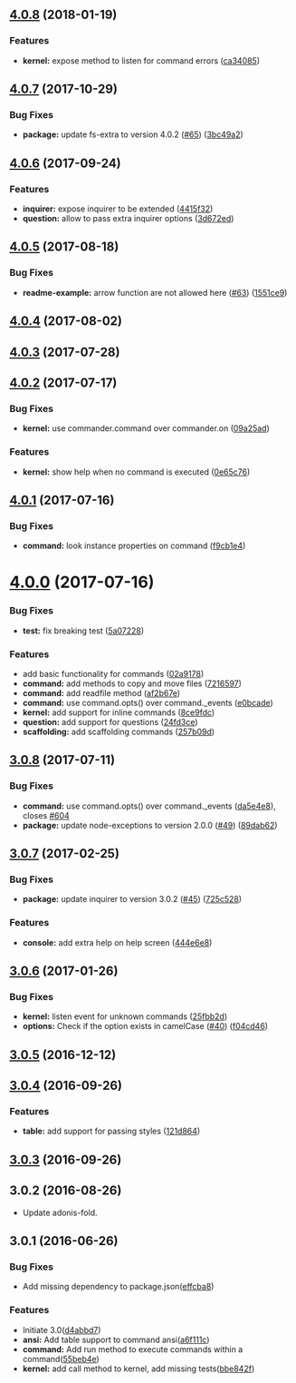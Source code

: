 <a name="4.0.8"></a>
## [4.0.8](https://github.com/adonisjs/ace/compare/v4.0.7...v4.0.8) (2018-01-19)


### Features

* **kernel:** expose method to listen for command errors ([ca34085](https://github.com/adonisjs/ace/commit/ca34085))

<a name="4.0.7"></a>
## [4.0.7](https://github.com/adonisjs/ace/compare/v4.0.5...v4.0.7) (2017-10-29)


### Bug Fixes

* **package:** update fs-extra to version 4.0.2 ([#65](https://github.com/adonisjs/ace/issues/65)) ([3bc49a2](https://github.com/adonisjs/ace/commit/3bc49a2))


<a name="4.0.6"></a>
## [4.0.6](https://github.com/adonisjs/ace/compare/v4.0.5...v4.0.6) (2017-09-24)


### Features

* **inquirer:** expose inquirer to be extended ([4415f32](https://github.com/adonisjs/ace/commit/4415f32))
* **question:** allow to pass extra inquirer options ([3d672ed](https://github.com/adonisjs/ace/commit/3d672ed))



<a name="4.0.5"></a>
## [4.0.5](https://github.com/adonisjs/ace/compare/v4.0.4...v4.0.5) (2017-08-18)


### Bug Fixes

* **readme-example:** arrow function are not allowed here ([#63](https://github.com/adonisjs/ace/issues/63)) ([1551ce9](https://github.com/adonisjs/ace/commit/1551ce9))



<a name="4.0.4"></a>
## [4.0.4](https://github.com/adonisjs/ace/compare/v4.0.3...v4.0.4) (2017-08-02)



<a name="4.0.3"></a>
## [4.0.3](https://github.com/adonisjs/ace/compare/v4.0.2...v4.0.3) (2017-07-28)



<a name="4.0.2"></a>
## [4.0.2](https://github.com/adonisjs/ace/compare/v4.0.1...v4.0.2) (2017-07-17)


### Bug Fixes

* **kernel:** use commander.command over commander.on ([09a25ad](https://github.com/adonisjs/ace/commit/09a25ad))


### Features

* **kernel:** show help when no command is executed ([0e65c76](https://github.com/adonisjs/ace/commit/0e65c76))



<a name="4.0.1"></a>
## [4.0.1](https://github.com/adonisjs/ace/compare/v4.0.0...v4.0.1) (2017-07-16)


### Bug Fixes

* **command:** look instance properties on command ([f9cb1e4](https://github.com/adonisjs/ace/commit/f9cb1e4))



<a name="4.0.0"></a>
# [4.0.0](https://github.com/adonisjs/ace/compare/v3.0.8...v4.0.0) (2017-07-16)


### Bug Fixes

* **test:** fix breaking test ([5a07228](https://github.com/adonisjs/ace/commit/5a07228))


### Features

* add basic functionality for commands ([02a9178](https://github.com/adonisjs/ace/commit/02a9178))
* **command:** add methods to copy and move files ([7216597](https://github.com/adonisjs/ace/commit/7216597))
* **command:** add readfile method ([af2b67e](https://github.com/adonisjs/ace/commit/af2b67e))
* **command:** use command.opts() over command._events ([e0bcade](https://github.com/adonisjs/ace/commit/e0bcade))
* **kernel:** add support for inline commands ([8ce9fdc](https://github.com/adonisjs/ace/commit/8ce9fdc))
* **question:** add support for questions ([24fd3ce](https://github.com/adonisjs/ace/commit/24fd3ce))
* **scaffolding:** add scaffolding commands ([257b09d](https://github.com/adonisjs/ace/commit/257b09d))



<a name="3.0.8"></a>
## [3.0.8](https://github.com/adonisjs/ace/compare/v3.0.7...v3.0.8) (2017-07-11)


### Bug Fixes

* **command:** use command.opts() over command._events ([da5e4e8](https://github.com/adonisjs/ace/commit/da5e4e8)), closes [#604](https://github.com/adonisjs/ace/issues/604)
* **package:** update node-exceptions to version 2.0.0 ([#49](https://github.com/adonisjs/ace/issues/49)) ([89dab62](https://github.com/adonisjs/ace/commit/89dab62))



<a name="3.0.7"></a>
## [3.0.7](https://github.com/adonisjs/ace/compare/v3.0.6...v3.0.7) (2017-02-25)


### Bug Fixes

* **package:** update inquirer to version 3.0.2 ([#45](https://github.com/adonisjs/ace/issues/45)) ([725c528](https://github.com/adonisjs/ace/commit/725c528))


### Features

* **console:** add extra help on help screen ([444e6e8](https://github.com/adonisjs/ace/commit/444e6e8))



<a name="3.0.6"></a>
## [3.0.6](https://github.com/adonisjs/ace/compare/v3.0.5...v3.0.6) (2017-01-26)


### Bug Fixes

* **kernel:** listen event for unknown commands ([25fbb2d](https://github.com/adonisjs/ace/commit/25fbb2d))
* **options:** Check if the option exists in camelCase ([#40](https://github.com/adonisjs/ace/issues/40)) ([f04cd46](https://github.com/adonisjs/ace/commit/f04cd46))



<a name="3.0.5"></a>
## [3.0.5](https://github.com/adonisjs/ace/compare/v3.0.4...v3.0.5) (2016-12-12)



<a name="3.0.4"></a>
## [3.0.4](https://github.com/adonisjs/ace/compare/v3.0.3...v3.0.4) (2016-09-26)


### Features

* **table:** add support for passing styles ([121d864](https://github.com/adonisjs/ace/commit/121d864))



<a name="3.0.3"></a>
## [3.0.3](https://github.com/adonisjs/ace/compare/v3.0.2...v3.0.3) (2016-09-26)



<a name="3.0.2"></a>
## 3.0.2 (2016-08-26)

* Update adonis-fold.

<a name="3.0.1"></a>
## 3.0.1 (2016-06-26)


### Bug Fixes

* Add missing dependency to package.json([effcba8](https://github.com/adonisjs/ace/commit/effcba8))


### Features

* Initiate 3.0([d4abbd7](https://github.com/adonisjs/ace/commit/d4abbd7))
* **ansi:** Add table support to command ansi([a6f111c](https://github.com/adonisjs/ace/commit/a6f111c))
* **command:** Add run method to execute commands within a command([55beb4e](https://github.com/adonisjs/ace/commit/55beb4e))
* **kernel:** add call method to kernel, add missing tests([bbe842f](https://github.com/adonisjs/ace/commit/bbe842f))



